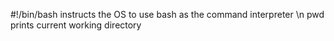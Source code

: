 #!/bin/bash instructs the OS to use bash as the command interpreter \n pwd prints current working directory
